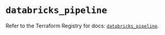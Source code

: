 # `databricks_pipeline`

Refer to the Terraform Registry for docs: [`databricks_pipeline`](https://registry.terraform.io/providers/databricks/databricks/1.48.2/docs/resources/pipeline).
